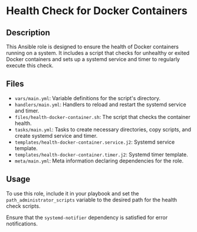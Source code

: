# Health Check for Docker Containers

## Description

This Ansible role is designed to ensure the health of Docker containers running on a system. It includes a script that checks for unhealthy or exited Docker containers and sets up a systemd service and timer to regularly execute this check.

## Files

- `vars/main.yml`: Variable definitions for the script's directory.
- `handlers/main.yml`: Handlers to reload and restart the systemd service and timer.
- `files/health-docker-container.sh`: The script that checks the container health.
- `tasks/main.yml`: Tasks to create necessary directories, copy scripts, and create systemd service and timer.
- `templates/health-docker-container.service.j2`: Systemd service template.
- `templates/health-docker-container.timer.j2`: Systemd timer template.
- `meta/main.yml`: Meta information declaring dependencies for the role.

## Usage

To use this role, include it in your playbook and set the `path_administrator_scripts` variable to the desired path for the health check scripts.

Ensure that the `systemd-notifier` dependency is satisfied for error notifications.